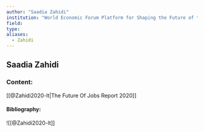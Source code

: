 ```yaml
---
author: "Saadia Zahidi"
institution: "World Economic Forum Platform for Shaping the Future of the New Economy and Society"
field:
type:
aliases:
  - Zahidi
---
```


## Saadia Zahidi

### Content:
[[@Zahidi2020-lt|The Future Of Jobs Report 2020]]

#### Bibliography:

![[@Zahidi2020-lt]]